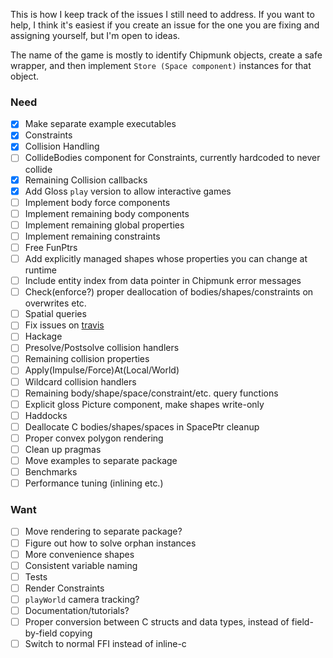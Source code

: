 This is how I keep track of the issues I still need to address.
If you want to help, I think it's easiest if you create an issue for the one you are fixing and assigning yourself, but I'm open to ideas.

The name of the game is mostly to identify Chipmunk objects, create a safe wrapper, and then implement `Store (Space component)` instances for that object.

### Need
- [x] Make separate example executables
- [x] Constraints
- [x] Collision Handling
- [ ] CollideBodies component for Constraints, currently hardcoded to never collide
- [x] Remaining Collision callbacks
- [x] Add Gloss `play` version to allow interactive games
- [ ] Implement body force components
- [ ] Implement remaining body components
- [ ] Implement remaining global properties
- [ ] Implement remaining constraints
- [ ] Free FunPtrs
- [ ] Add explicitly managed shapes whose properties you can change at runtime
- [ ] Include entity index from data pointer in Chipmunk error messages
- [ ] Check(enforce?) proper deallocation of bodies/shapes/constraints on overwrites etc.
- [ ] Spatial queries
- [ ] Fix issues on [travis](https://travis-ci.org/jonascarpay/phycs)
- [ ] Hackage
- [ ] Presolve/Postsolve collision handlers
- [ ] Remaining collision properties
- [ ] Apply(Impulse/Force)At(Local/World)
- [ ] Wildcard collision handlers
- [ ] Remaining body/shape/space/constraint/etc. query functions
- [ ] Explicit gloss Picture component, make shapes write-only
- [ ] Haddocks
- [ ] Deallocate C bodies/shapes/spaces in SpacePtr cleanup
- [ ] Proper convex polygon rendering
- [ ] Clean up pragmas
- [ ] Move examples to separate package
- [ ] Benchmarks
- [ ] Performance tuning (inlining etc.)

### Want
- [ ] Move rendering to separate package?
- [ ] Figure out how to solve orphan instances
- [ ] More convenience shapes
- [ ] Consistent variable naming
- [ ] Tests
- [ ] Render Constraints
- [ ] `playWorld` camera tracking?
- [ ] Documentation/tutorials?
- [ ] Proper conversion between C structs and data types, instead of field-by-field copying
- [ ] Switch to normal FFI instead of inline-c
